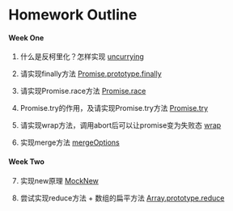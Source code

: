 # Homework Outline

#### Week One
1. 什么是反柯里化？怎样实现
[uncurrying](https://gitee.com/jw-speed/archive-7-homework/blob/master/%E6%9D%A8%E5%87%A1/1.uncurrying.md)

2. 请实现finally方法
[Promise.prototype.finally](https://gitee.com/jw-speed/archive-7-homework/blob/master/%E6%9D%A8%E5%87%A1/2.Promise.prototype.finally.md)

3. 请实现Promise.race方法
[Promise.race](https://gitee.com/jw-speed/archive-7-homework/blob/master/%E6%9D%A8%E5%87%A1/3.Promise.race.md)

4. Promise.try的作用，及请实现Promise.try方法
[Promise.try](https://gitee.com/jw-speed/archive-7-homework/blob/master/%E6%9D%A8%E5%87%A1/4.Promise.try.md)

5. 请实现wrap方法，调用abort后可以让promise变为失败态
[wrap](https://gitee.com/jw-speed/archive-7-homework/blob/master/%E6%9D%A8%E5%87%A1/5.wrap.md)

6. 实现merge方法
[mergeOptions](https://gitee.com/jw-speed/archive-7-homework/blob/master/%E6%9D%A8%E5%87%A1/6.mergeOptions.md)

#### Week Two
7. 实现new原理
[MockNew](https://gitee.com/jw-speed/archive-7-homework/blob/master/%E6%9D%A8%E5%87%A1/7.new.principle.md)

8. 尝试实现reduce方法 + 数组的扁平方法
[Array.prototype.reduce]()